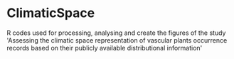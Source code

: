 # ClimaticSpace
R codes used for processing, analysing and create the figures of the study 'Assessing the climatic space representation of vascular plants occurrence records based on their publicly available distributional information'
